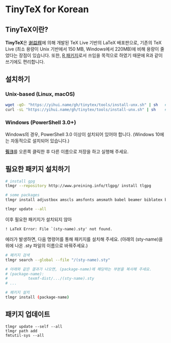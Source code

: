 # TinyTeX for Korean

## TinyTeX이란?

**TinyTeX**은 [谢益辉](https://yihui.name/)에 의해 개발된 TeX Live 기반의 LaTeX 배포판으로, 기존의 TeX Live (최소 용량이 Unix 기반에서 150 MB, Windows에서 220MB)에 비해 용량이 줄었다는 장점이 있습니다. 또한, [R 패키지](https://yihui.name/tinytex/r/)로서 쓰임을 목적으로 하였기 때문에 R과 같이 쓰기에도 편리합니다.


## 설치하기

### Unix-based (Linux, macOS)

```bash
wget -qO- "https://yihui.name/gh/tinytex/tools/install-unx.sh" | sh   # Linux
curl -sL "https://yihui.name/gh/tinytex/tools/install-unx.sh" | sh    # macOS
```


### Windows (PowerShell 3.0+)

Windows의 경우, PowerShell 3.0 이상이 설치되어 있어야 합니다. (Windows 10에는 자동적으로 설치되어 있습니다.)

[**링크**](https://yihui.name/gh/tinytex/tools/install-windows.bat)를 오른쪽 클릭한 후 다른 이름으로 저장을 하고 실행해 주세요.



## 필요한 패키지 설치하기

```bash
# install gpg
tlmgr --repository http://www.preining.info/tlgpg/ install tlgpg

# some packages
tlmgr install adjustbox amscls amsfonts amsmath babel beamer biblatex bibtex booktabs caption changepage cjk-ko cm collectbox dantelogo dehyph dtk dvipdfmx dvips ec enumitem environ etex etoolbox euenc expex fancyhdr fancyvrb float fontspec forloop framed fvextra geometry glyphlist graphics graphics-cfg graphics-def gsftopk helvetic hyperref hyphen-base ifluatex ifmtarg ifplatform iftex ifxetex inconsolata jknapltx knuth-lib kotex-plain kotex-utf kpathsea l3kernel l3packages latex latex-bin latex-fonts latexconfig latexmk lineno listings lm logreq lua-visual-debug luainputenc lualibs luaotfload luatex luatexko makeindex mathspec mathtools metafont mfware ms nanumtype1 natbib oberdiek pdftex pgf pgfplots plain relsize rsfs scheme-infraonly setspace tcolorbox tetex tex tex-ini-files texlive.infra tikz-cd times tipa titlesec titling tools translator trimspaces ulem unicode-data upquote url wrapfig xcolor xetex xetexconfig xifthen xkeyval xstring xunicode zapfding

tlmgr update --all
```

이후 필요한 패키지가 설치되지 않아

```text
! LaTeX Error: File `(sty-name).sty' not found.
```

에러가 발생하면, 다음 명령어를 통해 패키지를 설치해 주세요. (아래의 (sty-name)을 위에 나온 .sty 파일의 이름으로 바꿔주세요.)

```bash
# 패키지 검색
tlmgr search --global --file "/(sty-name).sty"

# 아래와 같은 결과가 나오면, (package-name)에 해당하는 부분을 복사해 주세요.
# (package-name):
#         texmf-dist/.../(sty-name).sty
# ...

# 패키지 설치
tlmgr install (package-name)
```


## 패키지 업데이트

```
tlmgr update --self --all
tlmgr path add
fmtutil-sys --all
```
